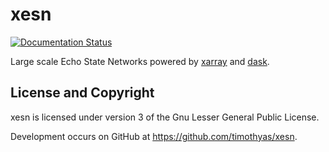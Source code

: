 # xesn

[![Documentation Status](https://readthedocs.org/projects/xesn/badge/?version=latest)](https://xesn.readthedocs.io/en/latest/?badge=latest)

Large scale Echo State Networks powered by
[xarray](https://docs.xarray.dev/en/stable/)
and
[dask](https://www.dask.org/).


## License and Copyright

xesn is licensed under version 3 of the Gnu Lesser General Public License.

Development occurs on GitHub at <https://github.com/timothyas/xesn>.
